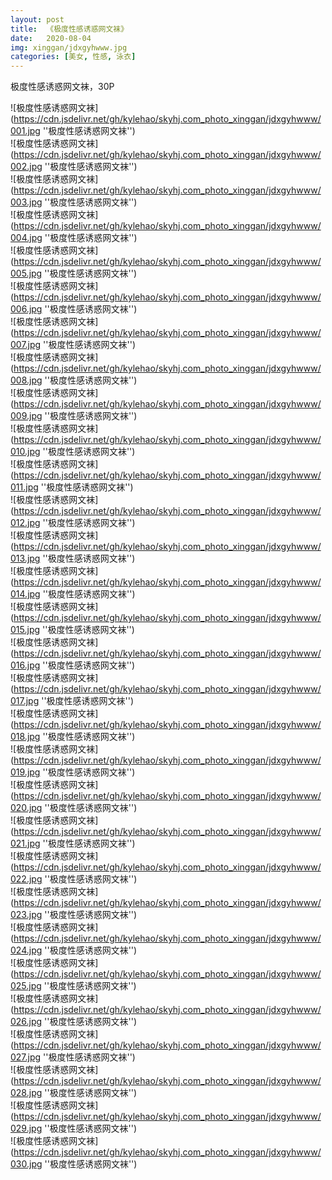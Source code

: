 ```yaml
---
layout: post
title:  《极度性感诱惑网文袜》
date:   2020-08-04
img: xinggan/jdxgyhwww.jpg
categories: [美女, 性感, 泳衣]
---
```


极度性感诱惑网文袜，30P

![极度性感诱惑网文袜](https://cdn.jsdelivr.net/gh/kylehao/skyhj.com_photo_xinggan/jdxgyhwww/001.jpg ''极度性感诱惑网文袜'') <br>
![极度性感诱惑网文袜](https://cdn.jsdelivr.net/gh/kylehao/skyhj.com_photo_xinggan/jdxgyhwww/002.jpg ''极度性感诱惑网文袜'') <br>
![极度性感诱惑网文袜](https://cdn.jsdelivr.net/gh/kylehao/skyhj.com_photo_xinggan/jdxgyhwww/003.jpg ''极度性感诱惑网文袜'') <br>
![极度性感诱惑网文袜](https://cdn.jsdelivr.net/gh/kylehao/skyhj.com_photo_xinggan/jdxgyhwww/004.jpg ''极度性感诱惑网文袜'') <br>
![极度性感诱惑网文袜](https://cdn.jsdelivr.net/gh/kylehao/skyhj.com_photo_xinggan/jdxgyhwww/005.jpg ''极度性感诱惑网文袜'') <br>
![极度性感诱惑网文袜](https://cdn.jsdelivr.net/gh/kylehao/skyhj.com_photo_xinggan/jdxgyhwww/006.jpg ''极度性感诱惑网文袜'') <br>
![极度性感诱惑网文袜](https://cdn.jsdelivr.net/gh/kylehao/skyhj.com_photo_xinggan/jdxgyhwww/007.jpg ''极度性感诱惑网文袜'') <br>
![极度性感诱惑网文袜](https://cdn.jsdelivr.net/gh/kylehao/skyhj.com_photo_xinggan/jdxgyhwww/008.jpg ''极度性感诱惑网文袜'') <br>
![极度性感诱惑网文袜](https://cdn.jsdelivr.net/gh/kylehao/skyhj.com_photo_xinggan/jdxgyhwww/009.jpg ''极度性感诱惑网文袜'') <br>
![极度性感诱惑网文袜](https://cdn.jsdelivr.net/gh/kylehao/skyhj.com_photo_xinggan/jdxgyhwww/010.jpg ''极度性感诱惑网文袜'') <br>
![极度性感诱惑网文袜](https://cdn.jsdelivr.net/gh/kylehao/skyhj.com_photo_xinggan/jdxgyhwww/011.jpg ''极度性感诱惑网文袜'') <br>
![极度性感诱惑网文袜](https://cdn.jsdelivr.net/gh/kylehao/skyhj.com_photo_xinggan/jdxgyhwww/012.jpg ''极度性感诱惑网文袜'') <br>
![极度性感诱惑网文袜](https://cdn.jsdelivr.net/gh/kylehao/skyhj.com_photo_xinggan/jdxgyhwww/013.jpg ''极度性感诱惑网文袜'') <br>
![极度性感诱惑网文袜](https://cdn.jsdelivr.net/gh/kylehao/skyhj.com_photo_xinggan/jdxgyhwww/014.jpg ''极度性感诱惑网文袜'') <br>
![极度性感诱惑网文袜](https://cdn.jsdelivr.net/gh/kylehao/skyhj.com_photo_xinggan/jdxgyhwww/015.jpg ''极度性感诱惑网文袜'') <br>
![极度性感诱惑网文袜](https://cdn.jsdelivr.net/gh/kylehao/skyhj.com_photo_xinggan/jdxgyhwww/016.jpg ''极度性感诱惑网文袜'') <br>
![极度性感诱惑网文袜](https://cdn.jsdelivr.net/gh/kylehao/skyhj.com_photo_xinggan/jdxgyhwww/017.jpg ''极度性感诱惑网文袜'') <br>
![极度性感诱惑网文袜](https://cdn.jsdelivr.net/gh/kylehao/skyhj.com_photo_xinggan/jdxgyhwww/018.jpg ''极度性感诱惑网文袜'') <br>
![极度性感诱惑网文袜](https://cdn.jsdelivr.net/gh/kylehao/skyhj.com_photo_xinggan/jdxgyhwww/019.jpg ''极度性感诱惑网文袜'') <br>
![极度性感诱惑网文袜](https://cdn.jsdelivr.net/gh/kylehao/skyhj.com_photo_xinggan/jdxgyhwww/020.jpg ''极度性感诱惑网文袜'') <br>
![极度性感诱惑网文袜](https://cdn.jsdelivr.net/gh/kylehao/skyhj.com_photo_xinggan/jdxgyhwww/021.jpg ''极度性感诱惑网文袜'') <br>
![极度性感诱惑网文袜](https://cdn.jsdelivr.net/gh/kylehao/skyhj.com_photo_xinggan/jdxgyhwww/022.jpg ''极度性感诱惑网文袜'') <br>
![极度性感诱惑网文袜](https://cdn.jsdelivr.net/gh/kylehao/skyhj.com_photo_xinggan/jdxgyhwww/023.jpg ''极度性感诱惑网文袜'') <br>
![极度性感诱惑网文袜](https://cdn.jsdelivr.net/gh/kylehao/skyhj.com_photo_xinggan/jdxgyhwww/024.jpg ''极度性感诱惑网文袜'') <br>
![极度性感诱惑网文袜](https://cdn.jsdelivr.net/gh/kylehao/skyhj.com_photo_xinggan/jdxgyhwww/025.jpg ''极度性感诱惑网文袜'') <br>
![极度性感诱惑网文袜](https://cdn.jsdelivr.net/gh/kylehao/skyhj.com_photo_xinggan/jdxgyhwww/026.jpg ''极度性感诱惑网文袜'') <br>
![极度性感诱惑网文袜](https://cdn.jsdelivr.net/gh/kylehao/skyhj.com_photo_xinggan/jdxgyhwww/027.jpg ''极度性感诱惑网文袜'') <br>
![极度性感诱惑网文袜](https://cdn.jsdelivr.net/gh/kylehao/skyhj.com_photo_xinggan/jdxgyhwww/028.jpg ''极度性感诱惑网文袜'') <br>
![极度性感诱惑网文袜](https://cdn.jsdelivr.net/gh/kylehao/skyhj.com_photo_xinggan/jdxgyhwww/029.jpg ''极度性感诱惑网文袜'') <br>
![极度性感诱惑网文袜](https://cdn.jsdelivr.net/gh/kylehao/skyhj.com_photo_xinggan/jdxgyhwww/030.jpg ''极度性感诱惑网文袜'') <br>
